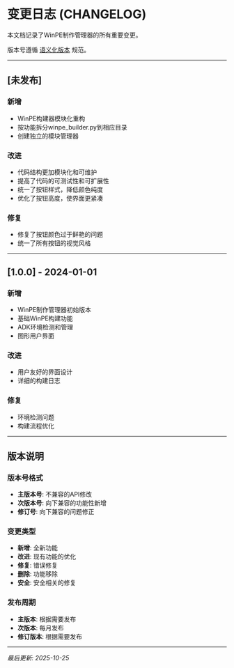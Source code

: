 # 变更日志 (CHANGELOG)

本文档记录了WinPE制作管理器的所有重要变更。

版本号遵循 [语义化版本](https://semver.org/lang/zh-CN/) 规范。

---

## [未发布]

### 新增
- WinPE构建器模块化重构
- 按功能拆分winpe_builder.py到相应目录
- 创建独立的模块管理器

### 改进
- 代码结构更加模块化和可维护
- 提高了代码的可测试性和可扩展性
- 统一了按钮样式，降低颜色纯度
- 优化了按钮高度，使界面更紧凑

### 修复
- 修复了按钮颜色过于鲜艳的问题
- 统一了所有按钮的视觉风格

---

## [1.0.0] - 2024-01-01

### 新增
- WinPE制作管理器初始版本
- 基础WinPE构建功能
- ADK环境检测和管理
- 图形用户界面

### 改进
- 用户友好的界面设计
- 详细的构建日志

### 修复
- 环境检测问题
- 构建流程优化

---

## 版本说明

### 版本号格式
- **主版本号**: 不兼容的API修改
- **次版本号**: 向下兼容的功能性新增
- **修订号**: 向下兼容的问题修正

### 变更类型
- **新增**: 全新功能
- **改进**: 现有功能的优化
- **修复**: 错误修复
- **删除**: 功能移除
- **安全**: 安全相关的修复

### 发布周期
- **主版本**: 根据需要发布
- **次版本**: 每月发布
- **修订版本**: 根据需要发布

---

*最后更新: 2025-10-25*